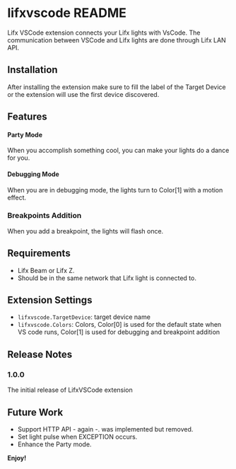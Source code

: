 # lifxvscode README

Lifx VSCode extension connects your Lifx lights with VsCode. The communication between VSCode and Lifx lights are done through Lifx LAN API.

## Installation
After installing the extension make sure to fill the label of the Target Device or the extension will use the first device discovered.

## Features

#### Party Mode
When you accomplish something cool, you can make your lights do a dance for you.

#### Debugging Mode
When you are in debugging mode, the lights turn to Color[1] with a motion effect.

### Breakpoints Addition
When you add a breakpoint, the lights will flash once.

## Requirements

* Lifx Beam or Lifx Z.
* Should be in the same network that Lifx light is connected to.

## Extension Settings

* `lifxvscode.TargetDevice`: target device name
* `lifxvscode.Colors`: Colors, Color[0] is used for the default state when VS code runs, Color[1] is used for debugging and breakpoint addition 

## Release Notes

### 1.0.0

The initial release of LifxVSCode extension

## Future Work

* Support HTTP API - again -. was implemented but removed.
* Set light pulse when EXCEPTION occurs.
* Enhance the Party mode.

**Enjoy!**